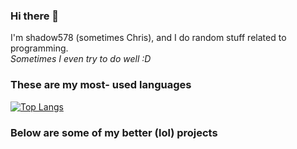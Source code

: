 ### Hi there 👋
I'm shadow578 (sometimes Chris), and I do random stuff related to programming.<br>
_Sometimes I even try to do well :D_

### These are my most- used languages
[![Top Langs](https://github-readme-stats.vercel.app/api/top-langs/?username=shadow578&langs_count=6&layout=compact)](https://github.com/anuraghazra/github-readme-stats)

### Below are some of my better (lol) projects


<!--
**shadow578/shadow578** is a ✨ _special_ ✨ repository because its `README.md` (this file) appears on your GitHub profile.

Here are some ideas to get you started:

- 🔭 I’m currently working on ...
- 🌱 I’m currently learning ...
- 👯 I’m looking to collaborate on ...
- 🤔 I’m looking for help with ...
- 💬 Ask me about ...
- 📫 How to reach me: ...
- 😄 Pronouns: ...
- ⚡ Fun fact: ...
-->
